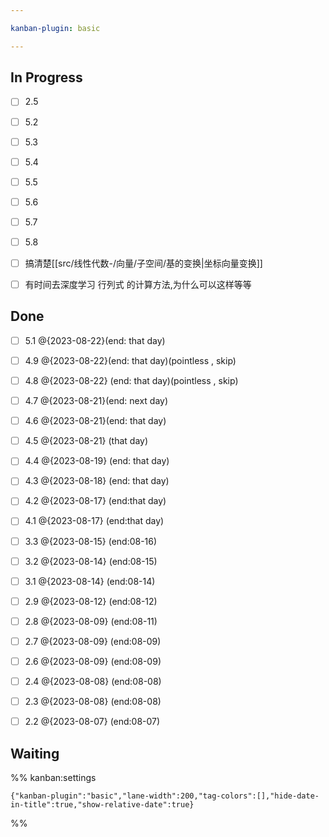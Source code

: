 ```yaml
---

kanban-plugin: basic

---
```


## In Progress

- [ ] 2.5
- [ ] 5.2
- [ ] 5.3
- [ ] 5.4
- [ ] 5.5
- [ ] 5.6
- [ ] 5.7
- [ ] 5.8
- [ ] 搞清楚[[src/线性代数-/向量/子空间/基的变换|坐标向量变换]]
- [ ] 有时间去深度学习 行列式 的计算方法,为什么可以这样等等


## Done

- [ ] 5.1 @{2023-08-22}(end: that day)
- [ ] 4.9 @{2023-08-22}(end: that day)(pointless , skip)
- [ ] 4.8 @{2023-08-22} (end: that day)(pointless , skip)
- [ ] 4.7 @{2023-08-21}(end: next day)
- [ ] 4.6 @{2023-08-21}(end: that day)
- [ ] 4.5 @{2023-08-21} (that day)
- [ ] 4.4 @{2023-08-19} (end: that day)
- [ ] 4.3 @{2023-08-18} (end: that day)
- [ ] 4.2 @{2023-08-17} (end:that day)
- [ ] 4.1 @{2023-08-17} (end:that day)
- [ ] 3.3 @{2023-08-15} (end:08-16)
- [ ] 3.2 @{2023-08-14} (end:08-15)
- [ ] 3.1 @{2023-08-14} (end:08-14)
- [ ] 2.9 @{2023-08-12} (end:08-12)
- [ ] 2.8 @{2023-08-09} (end:08-11)
- [ ] 2.7 @{2023-08-09} (end:08-09)
- [ ] 2.6 @{2023-08-09} (end:08-09)
- [ ] 2.4 @{2023-08-08} (end:08-08)
- [ ] 2.3 @{2023-08-08} (end:08-08)
- [ ] 2.2 @{2023-08-07} (end:08-07)


## Waiting





%% kanban:settings
```
{"kanban-plugin":"basic","lane-width":200,"tag-colors":[],"hide-date-in-title":true,"show-relative-date":true}
```
%%
